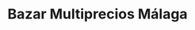 ---
title: "Bazar Multiprecios Málaga"
url: /malaga/bazar-multiprecios-malaga/
shop: tienda de variedades
---